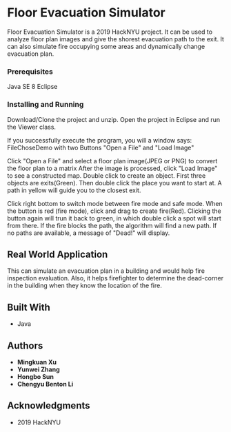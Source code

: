 # Floor Evacuation Simulator

Floor Evacuation Simulator is a 2019 HackNYU project. It can be used to analyze floor plan images and give the shorest evacuation path to the exit. It can also simulate fire occupying some areas and dynamically change evacuation plan.
 
### Prerequisites

Java SE 8
Eclipse


### Installing and Running

Download/Clone the project and unzip. Open the project in Eclipse and run the Viewer class.

If you successfully execute the program, you will a window says:
FileChoseDemo with two Buttons "Open a File" and "Load Image"

Click "Open a File" and select a floor plan image(JPEG or PNG) to convert the floor plan to a matrix
After the image is processed, click "Load Image" to see a constructed map.
Double click to create an object. First three objects are exits(Green). Then double click the place you want to start at. A path in yellow will guide you to the closest exit.

Click right bottom to switch mode between fire mode and safe mode. When the button is red (fire mode), click and drag to create fire(Red). Clicking the button again will trun it back to green, in which double click a spot will start from there. If the fire blocks the path, the algorithm will find a new path. If no paths are available, a message of "Dead!" will display. 

## Real World Application
This can simulate an evacuation plan in a building and would help fire inspection evaluation.
Also, it helps firefighter to determine the dead-corner in the building when they know the location of the fire.


## Built With

* Java

## Authors

* **Mingkuan Xu** 
* **Yunwei Zhang**
* **Hongbo Sun**
* **Chengyu Benton Li**





## Acknowledgments

* 2019 HackNYU
